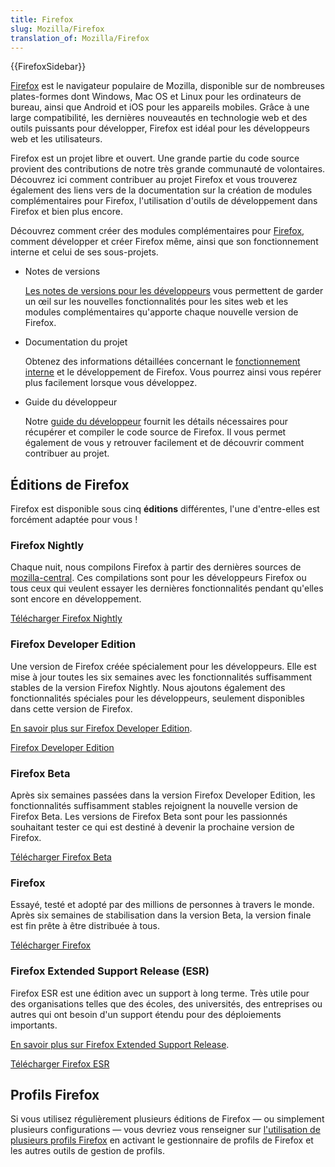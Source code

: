 ```yaml
---
title: Firefox
slug: Mozilla/Firefox
translation_of: Mozilla/Firefox
---
```


{{FirefoxSidebar}}

[Firefox](https://www.mozilla.org/fr/firefox/new/) est le navigateur populaire de Mozilla, disponible sur de nombreuses plates-formes dont Windows, Mac OS et Linux pour les ordinateurs de bureau, ainsi que Android et iOS pour les appareils mobiles. Grâce à une large compatibilité, les dernières nouveautés en technologie web et des outils puissants pour développer, Firefox est idéal pour les développeurs web et les utilisateurs.

Firefox est un projet libre et ouvert. Une grande partie du code source provient des contributions de notre très grande communauté de volontaires. Découvrez ici comment contribuer au projet Firefox et vous trouverez également des liens vers de la documentation sur la création de modules complémentaires pour Firefox, l'utilisation d'outils de développement dans Firefox et bien plus encore.

Découvrez comment créer des modules complémentaires pour [Firefox](https://www.mozilla.org/fr/firefox/new/), comment développer et créer Firefox même, ainsi que son fonctionnement interne et celui de ses sous-projets.

- Notes de versions

  [Les notes de versions pour les développeurs](/fr/docs/Firefox/Versions) vous permettent de garder un œil sur les nouvelles fonctionnalités pour les sites web et les modules complémentaires qu'apporte chaque nouvelle version de Firefox.

- Documentation du projet

  Obtenez des informations détaillées concernant le [fonctionnement interne](/fr/docs/Mozilla) et le développement de Firefox. Vous pourrez ainsi vous repérer plus facilement lorsque vous développez.

- Guide du développeur

  Notre [guide du développeur](/fr/docs/Developer_Guide) fournit les détails nécessaires pour récupérer et compiler le code source de Firefox. Il vous permet également de vous y retrouver facilement et de découvrir comment contribuer au projet.

## Éditions de Firefox

Firefox est disponible sous cinq **éditions** différentes, l'une d'entre-elles est forcément adaptée pour vous&nbsp;!

### Firefox Nightly

Chaque nuit, nous compilons Firefox à partir des dernières sources de [mozilla-central](/fr/docs/mozilla-central). Ces compilations sont pour les développeurs Firefox ou tous ceux qui veulent essayer les dernières fonctionnalités pendant qu'elles sont encore en développement.

[Télécharger Firefox Nightly](https://nightly.mozilla.org/)

### Firefox Developer Edition

Une version de Firefox créée spécialement pour les développeurs. Elle est mise à jour toutes les six semaines avec les fonctionnalités suffisamment stables de la version Firefox Nightly. Nous ajoutons également des fonctionnalités spéciales pour les développeurs, seulement disponibles dans cette version de Firefox.

[En savoir plus sur Firefox Developer Edition](/fr/docs.Firefox/Developer_Edition).

[Firefox Developer Edition](https://www.mozilla.org/fr/firefox/developer/)

### Firefox Beta

Après six semaines passées dans la version Firefox Developer Edition, les fonctionnalités suffisamment stables rejoignent la nouvelle version de Firefox Beta. Les versions de Firefox Beta sont pour les passionnés souhaitant tester ce qui est destiné à devenir la prochaine version de Firefox.

[Télécharger Firefox Beta](https://www.mozilla.org/firefox/channel/#beta)

### Firefox

Essayé, testé et adopté par des millions de personnes à travers le monde. Après six semaines de stabilisation dans la version Beta, la version finale est fin prête à être distribuée à tous.

[Télécharger Firefox](https://www.mozilla.org/firefox/channel/#firefox)

### Firefox Extended Support Release (ESR)

Firefox ESR est une édition avec un support à long terme. Très utile pour des organisations telles que des écoles, des universités, des entreprises ou autres qui ont besoin d'un support étendu pour des déploiements importants.

[En savoir plus sur Firefox Extended Support Release](/fr/docs/Firefox/Firefox_ESR).

[Télécharger Firefox ESR](https://www.mozilla.org/firefox/organizations/all/)

## Profils Firefox

Si vous utilisez régulièrement plusieurs éditions de Firefox — ou simplement plusieurs configurations — vous devriez vous renseigner sur [l'utilisation de plusieurs profils Firefox](/fr/docs/Mozilla/Firefox/Multiple_profiles) en activant le gestionnaire de profils de Firefox et les autres outils de gestion de profils.
